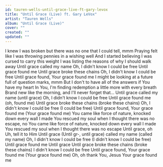 ```yaml
---
id: tauren-wells-until-grace-live-ft-gary-levox
title: "Until Grace (Live) ft. Gary LeVox"
artist: "Tauren Wells"
album: "Until Grace (Live)"
cover: ""
created: ""
updated: ""
---
```


I knew I was broken but there was no one that I could tell, mmm
Praying felt like I was throwing pennies in a wishing well
And I started believing I was cursed to carry this weight
I was listing the reasons of why I should walk away
Until grace called my name
Oh, I didn't know I could be free
Until grace found me
Until grace broke these chains
Oh, I didn't know I could be free
Until grace found, Your grace found me
I might be looking at a future full of question marks, mmm
But I don't to have all of the answers if You have my heart
In You, I'm finding redemption a little more with every breath
Brand new like the morning, and I'll never forget that...
Until grace called my name (until grace)
Oh, I didn't know I could be free
Until grace found me (oh, found me)
Until grace broke these chains (broke these chains)
Oh, I didn't know I could be free (I could be free)
Until grace found, Your grace found me (Your grace found me)
You came like force of nature, knocked down every wall I made
You rescued my soul when I thought there was no escape, no
You came like force of nature, knocked down every wall I made
You rescued my soul when I thought there was no escape
Until grace, oh
Uh, tell it to Him
Until grace (Until gr-, until grace) called my name (called my name)
Oh, I didn't know I could be free (I didn't know I could be free)
Until grace found me
Until grace
Until grace broke these chains (broke these chains)
I didn't know I could be free
Until grace found, Your grace found me (Your grace found me)
Oh, oh thank You, Jesus
Your grace found me